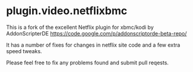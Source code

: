 plugin.video.netflixbmc
=======================

This is a fork of the excellent Netflix plugin for xbmc/kodi by AddonScripterDE
https://code.google.com/p/addonscriptorde-beta-repo/

It has a number of fixes for changes in netflix site code and a few extra speed tweaks.

Please feel free to fix any problems found and submit pull reqests.
